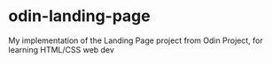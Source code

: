 # odin-landing-page
My implementation of the Landing Page project from Odin Project, for learning HTML/CSS web dev